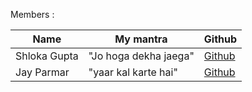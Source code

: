 Members :

| Name             | My mantra                                                   | Github                                              |
|------------------|-------------------------------------------------------------|-----------------------------------------------------|  
| Shloka Gupta     | "Jo hoga dekha jaega"                                       | [Github](https://github.com/chicken-biryani)        |
| Jay Parmar       | "yaar kal karte hai"                                        | [Github](https://github.com/jay-2000)               |